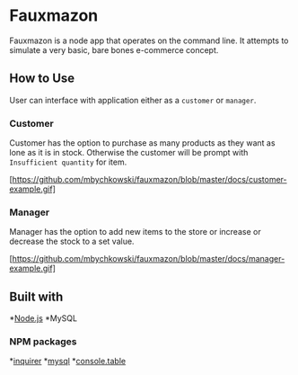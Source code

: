 # Fauxmazon
Fauxmazon is a node app that operates on the command line. It attempts to simulate a very basic, bare bones e-commerce concept.

## How to Use
User can interface with application either as a `customer` or `manager`.

### Customer
Customer has the option to purchase as many products as they want as lone as it is in stock. Otherwise the customer will be prompt with `Insufficient quantity` for item.
<!-- GIF here -->
[https://github.com/mbychkowski/fauxmazon/blob/master/docs/customer-example.gif]

### Manager
Manager has the option to add new items to the store or increase or decrease the stock to a set value.
<!-- GIF here -->
[https://github.com/mbychkowski/fauxmazon/blob/master/docs/manager-example.gif]

## Built with
*[Node.js](https://nodejs.org/en/docs/)
*MySQL

### NPM packages
*[inquirer](https://www.npmjs.com/package/inquirer)
*[mysql](https://www.npmjs.com/package/mysql)
*[console.table](https://www.npmjs.com/package/console.table)
